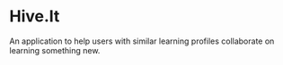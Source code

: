 # Hive.It
An application to help users with similar learning profiles collaborate on learning something new.
